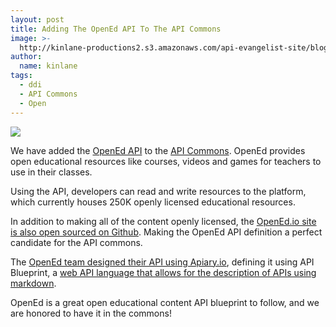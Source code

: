 ```yaml
---
layout: post
title: Adding The OpenEd API To The API Commons
image: >-
  http://kinlane-productions2.s3.amazonaws.com/api-evangelist-site/blog/open-ed-logo-2.png
author:
  name: kinlane
tags:
  - ddi
  - API Commons
  - Open
---
```

[![](https://s3.amazonaws.com/kinlane-productions2/open-ed/open-ed-logo-2.png)](http://www.opened.io/#/developer)

We have added the [OpenEd API](http://www.opened.io/#/developer "OpenEd API") to the [API Commons](http://apicommons.org "API Commons"). OpenEd provides open educational resources like courses, videos and games for teachers to use in their classes.

Using the API, developers can read and write resources to the platform, which currently houses 250K openly licensed educational resources.

In addition to making all of the content openly licensed, the [OpenEd.io site is also open sourced on Github](https://github.com/openedinc/opened.io). Making the OpenEd API definition a perfect candidate for the API commons.

The [OpenEd team designed their API using Apiary.io](http://docs.opened.apiary.io/), defining it using API Blueprint, a [web API language that allows for the description of APIs using markdown](http://apiblueprint.com/).

OpenEd is a great open educational content API blueprint to follow, and we are honored to have it in the commons!
